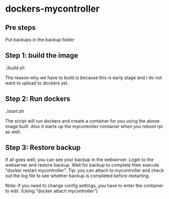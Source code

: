 # dockers-mycontroller

## Pre steps
Put backups in the backup folder

## Step 1: build the image
./build.sh

The reason why we have to build is because this is early stage and i do not want to upload to dockers yet.

## Step 2: Run dockers
./start.sh

The script will run dockers and create a container for you using the above image built. Also it starts up the mycontroller container when you reboot rpi as well.

## Step 3: Restore backup

If all goes well, you can see your backup in the webserver. Login to the webserver and restore backup. Wait for backup to complete then execute "docker restart mycontroller". Tip: you can attach to mycontroller and check out the log file to see whether backup is completed before restarting.

Note: if you need to change config settings, you have to enter the container to edit. (Using "docker attach mycontroller")
